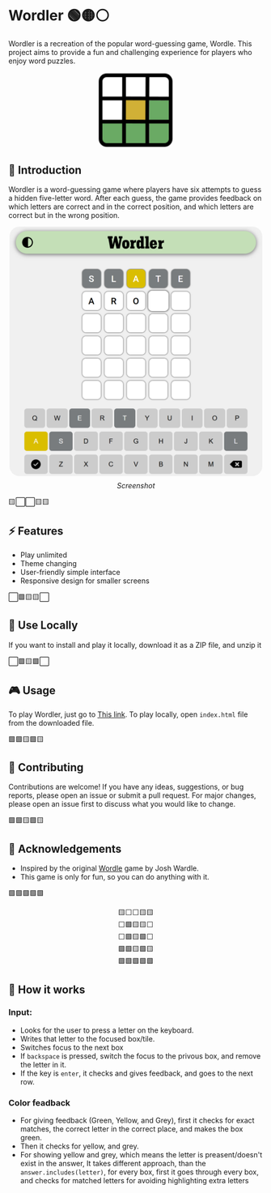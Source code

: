# Wordler 🟢🟡⚪

Wordler is a recreation of the popular word-guessing game, Wordle. This project aims to provide a fun and challenging experience for players who enjoy word puzzles.
<div style="width:100%;display:flex;justify-content:center;align-items:center;">
<img src="wordle-icon.svg" style="width:30%;box-shadow:0 0 6px 0 white; border-radius:20px;padding:0px">
</div>

## 🚀 Introduction 

Wordler is a word-guessing game where players have six attempts to guess a hidden five-letter word. After each guess, the game provides feedback on which letters are correct and in the correct position, and which letters are correct but in the wrong position.
<div style="width:100%;display:flex;justify-content:center;align-items:center;flex-direction:column">
<img src="screenshot.png" alt="screenshot" width="500px" style="border-radius:20px;overflow:hidden;margin-bottom:10px">
<i>Screenshot</i>
</div>

🟨⬜⬜🟨🟨
## ⚡ Features

- Play unlimited
- Theme changing
- User-friendly simple interface
- Responsive design for smaller screens

⬜🟩🟨🟨⬜
## 💾 Use Locally

If you want to install and play it locally, download it as a ZIP file, and unzip it

⬜🟩🟨🟩⬜
## 🎮 Usage 

To play Wordler, just go to <a href="https://the-amazing-wordle-game-recreation.vercel.app/">This link</a>. 
To play locally, open ```index.html``` file from the downloaded file.

🟩🟩🟨🟩🟨
##  🌟 Contributing

Contributions are welcome! If you have any ideas, suggestions, or bug reports, please open an issue or submit a pull request. For major changes, please open an issue first to discuss what you would like to change.

🟩🟩🟨🟩🟨
<!--
## License

This project is licensed under the MIT License. See the LICENSE file for details. -->
##  📃 Acknowledgements

- Inspired by the original [Wordle](https://www.nytimes.com/games/wordle/index.html) game by Josh Wardle.
- This game is only for fun, so you can do anything with it.

🟩🟩🟩🟩🟩

<pre style="text-align:center">
🟨⬜⬜🟨🟨
⬜🟩🟨🟨⬜
⬜🟩🟨🟩⬜
🟩🟩🟨🟩🟨
🟩🟩🟩🟩🟩
</pre>


## 🔧 How it works 
### Input:
- Looks for the user to press a letter on the keyboard.
- Writes that letter to the focused box/tile.
- Switches focus to the next box
- If `backspace` is pressed, switch the focus to the privous box, and remove the letter in it.
- If the key is `enter`, it checks and gives feedback, and goes to the next row.

### Color feadback
- For giving feedback (Green, Yellow, and Grey), first it checks for exact matches, the correct letter in the correct place, and makes the box green.
- Then it checks for yellow, and grey.
- For showing yellow and grey, which means the letter is preasent/doesn't exist in the answer, It takes different approach, than the `answer.includes(letter)`, for every box, first it goes through every box, and checks for matched letters for avoiding highlighting extra letters





